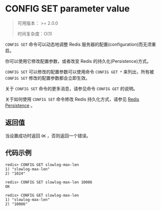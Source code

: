 # CONFIG SET parameter value

> 可用版本： >= 2.0.0
>
> 时间复杂度：O(1)

`CONFIG SET` 命令可以动态地调整 Redis 服务器的配置(configuration)而无须重启。

你可以使用它修改配置参数，或者改变 Redis 的持久化(Persistence)方式。

`CONFIG SET` 可以修改的配置参数可以使用命令 `CONFIG GET *` 来列出，所有被 `CONFIG SET` 修改的配置参数都会立即生效。

关于 `CONFIG SET` 命令的更多消息，请参见命令 `CONFIG GET` 的说明。

关于如何使用 `CONFIG SET` 命令修改 Redis 持久化方式，请参见 [Redis Persistence](http://redis.io/topics/persistence) 。

## 返回值

当设置成功时返回 `OK` ，否则返回一个错误。

## 代码示例

```
redis> CONFIG GET slowlog-max-len
1) "slowlog-max-len"
2) "1024"

redis> CONFIG SET slowlog-max-len 10086
OK

redis> CONFIG GET slowlog-max-len
1) "slowlog-max-len"
2) "10086"
```